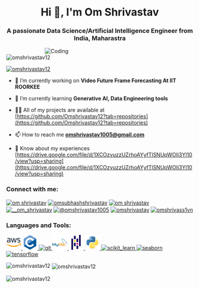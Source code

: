 <h1 align="center">Hi 👋, I'm Om Shrivastav</h1>
<h3 align="center">A passionate Data Science/Artificial Intelligence Engineer from India, Maharastra</h3>
<img align="right" alt="Coding" width="400" src="https://media.giphy.com/media/CXnj3jCwvETngjy11B/giphy.gif?cid=ecf05e47aklxt5mrpwxhma8ukpoalyx9u59nrj7fp1cmti80&ep=v1_gifs_related&rid=giphy.gif&ct=g">

<p align="left"> <img src="https://komarev.com/ghpvc/?username=omshrivastav12&label=Profile%20views&color=0e75b6&style=flat" alt="omshrivastav12" /> </p>

<p align="left"> <a href="https://github.com/ryo-ma/github-profile-trophy"><img src="https://github-profile-trophy.vercel.app/?username=omshrivastav12" alt="omshrivastav12" /></a> </p>

- 🔭 I’m currently working on **Video Future Frame Forecasting At IIT ROORKEE**

- 🌱 I’m currently learning **Generative AI, Data Engineering tools**

- 👨‍💻 All of my projects are available at [https://github.com/Omshrivastav12?tab=repositories](https://github.com/Omshrivastav12?tab=repositories)

- 📫 How to reach me **omshrivastav1005@gmail.com**

- 📄 Know about my experiences [https://drive.google.com/file/d/1XCOzyuzzUZrhoAYyfTlSNUpWOIi3Yl10/view?usp=sharing](https://drive.google.com/file/d/1XCOzyuzzUZrhoAYyfTlSNUpWOIi3Yl10/view?usp=sharing)

<h3 align="left">Connect with me:</h3>
<p align="left">
<a href="https://linkedin.com/in/om-shrivastav" target="blank"><img align="center" src="https://raw.githubusercontent.com/rahuldkjain/github-profile-readme-generator/master/src/images/icons/Social/linked-in-alt.svg" alt="om shrivastav" height="30" width="40" /></a>
<a href="https://kaggle.com/omsubhashshrivastav" target="blank"><img align="center" src="https://raw.githubusercontent.com/rahuldkjain/github-profile-readme-generator/master/src/images/icons/Social/kaggle.svg" alt="omsubhashshrivastav" height="30" width="40" /></a>
<a href="https://fb.com/om-shrivastav" target="blank"><img align="center" src="https://raw.githubusercontent.com/rahuldkjain/github-profile-readme-generator/master/src/images/icons/Social/facebook.svg" alt="om shrivastav" height="30" width="40" /></a>
<a href="https://instagram.com/__om_shrivastav" target="blank"><img align="center" src="https://raw.githubusercontent.com/rahuldkjain/github-profile-readme-generator/master/src/images/icons/Social/instagram.svg" alt="__om_shrivastav" height="30" width="40" /></a>
<a href="https://www.hackerrank.com/@omshrivastav1005" target="blank"><img align="center" src="https://raw.githubusercontent.com/rahuldkjain/github-profile-readme-generator/master/src/images/icons/Social/hackerrank.svg" alt="@omshrivastav1005" height="30" width="40" /></a>
<a href="https://www.leetcode.com/omshrivastav" target="blank"><img align="center" src="https://raw.githubusercontent.com/rahuldkjain/github-profile-readme-generator/master/src/images/icons/Social/leet-code.svg" alt="omshrivastav" height="30" width="40" /></a>
<a href="https://auth.geeksforgeeks.org/user/omshrivass1vn" target="blank"><img align="center" src="https://raw.githubusercontent.com/rahuldkjain/github-profile-readme-generator/master/src/images/icons/Social/geeks-for-geeks.svg" alt="omshrivass1vn" height="30" width="40" /></a>
</p>

<h3 align="left">Languages and Tools:</h3>
<p align="left"> <a href="https://aws.amazon.com" target="_blank" rel="noreferrer"> <img src="https://raw.githubusercontent.com/devicons/devicon/master/icons/amazonwebservices/amazonwebservices-original-wordmark.svg" alt="aws" width="40" height="40"/> </a> <a href="https://www.cprogramming.com/" target="_blank" rel="noreferrer"> <img src="https://raw.githubusercontent.com/devicons/devicon/master/icons/c/c-original.svg" alt="c" width="40" height="40"/> </a> <a href="https://git-scm.com/" target="_blank" rel="noreferrer"> <img src="https://www.vectorlogo.zone/logos/git-scm/git-scm-icon.svg" alt="git" width="40" height="40"/> </a> <a href="https://www.mysql.com/" target="_blank" rel="noreferrer"> <img src="https://raw.githubusercontent.com/devicons/devicon/master/icons/mysql/mysql-original-wordmark.svg" alt="mysql" width="40" height="40"/> </a> <a href="https://pandas.pydata.org/" target="_blank" rel="noreferrer"> <img src="https://raw.githubusercontent.com/devicons/devicon/2ae2a900d2f041da66e950e4d48052658d850630/icons/pandas/pandas-original.svg" alt="pandas" width="40" height="40"/> </a> <a href="https://www.python.org" target="_blank" rel="noreferrer"> <img src="https://raw.githubusercontent.com/devicons/devicon/master/icons/python/python-original.svg" alt="python" width="40" height="40"/> </a> <a href="https://scikit-learn.org/" target="_blank" rel="noreferrer"> <img src="https://upload.wikimedia.org/wikipedia/commons/0/05/Scikit_learn_logo_small.svg" alt="scikit_learn" width="40" height="40"/> </a> <a href="https://seaborn.pydata.org/" target="_blank" rel="noreferrer"> <img src="https://seaborn.pydata.org/_images/logo-mark-lightbg.svg" alt="seaborn" width="40" height="40"/> </a> <a href="https://www.tensorflow.org" target="_blank" rel="noreferrer"> <img src="https://www.vectorlogo.zone/logos/tensorflow/tensorflow-icon.svg" alt="tensorflow" width="40" height="40"/> </a> </p>

<p><img align="left" src="https://github-readme-stats.vercel.app/api/top-langs?username=omshrivastav12&show_icons=true&locale=en&layout=compact" alt="omshrivastav12" /></p>

<p>&nbsp;<img align="center" src="https://github-readme-stats.vercel.app/api?username=omshrivastav12&show_icons=true&locale=en" alt="omshrivastav12" /></p>

<p><img align="center" src="https://github-readme-streak-stats.herokuapp.com/?user=omshrivastav12&" alt="omshrivastav12" /></p>
